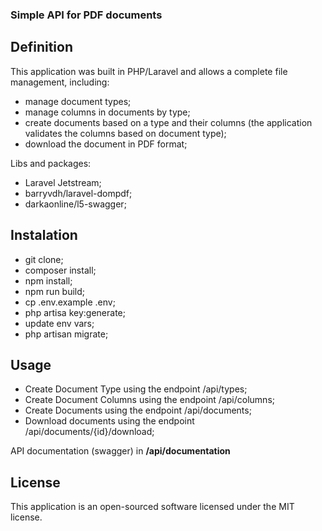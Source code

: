### Simple API for PDF documents

## Definition
This application was built in PHP/Laravel and allows a complete file management, including:
- manage document types;
- manage columns in documents by type;
- create documents based on a type and their columns (the application validates the columns based on document type);
- download the document in PDF format;

Libs and packages:
- Laravel Jetstream;
- barryvdh/laravel-dompdf;
- darkaonline/l5-swagger;

## Instalation
- git clone;
- composer install;
- npm install;
- npm run build;
- cp .env.example .env;
- php artisa key:generate;
- update env vars;
- php artisan migrate;

## Usage

- Create Document Type using the endpoint /api/types;
- Create Document Columns using the endpoint /api/columns;
- Create Documents using the endpoint /api/documents;
- Download documents using the endpoint /api/documents/{id}/download;

API documentation (swagger) in <b>/api/documentation</b>

## License

This application is an open-sourced software licensed under the MIT license.